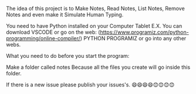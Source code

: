 The idea of this project is to Make Notes, Read Notes, List Notes, Remove Notes and even make it Simulate Human Typing.

You need to have Python installed on your Computer Tablet E.X.
You can download VSCODE or go on the web:
(https://www.programiz.com/python-programming/online-compiler/)
PYTHON PROGRAMIZ
or go into any other webs.

What you need to do before you start the program:

 Make a folder called notes
Because all the files you create will go inside this folder.

If there is a new issue please publish your issues's.
😄😄😄😄😊😊😊😊
